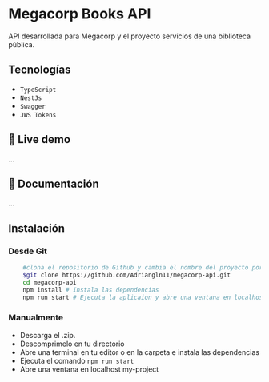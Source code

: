 # Megacorp Books API

API desarrollada para Megacorp y el proyecto servicios de una biblioteca pública.

## Tecnologías

- `TypeScript`
- `NestJs`
- `Swagger`
- `JWS Tokens`

## 🚀 Live demo

...

## 🔗 Documentación

...

## Instalación

### Desde Git

```bash
    #clona el repositorio de Github y cambia el nombre del proyecto por el tuyo
    $git clone https://github.com/Adriangln11/megacorp-api.git
    cd megacorp-api
    npm install # Instala las dependencias
    npm run start # Ejecuta la aplicaion y abre una ventana en localhost
```

### Manualmente

- Descarga el .zip.
- Descomprimelo en tu directorio
- Abre una terminal en tu editor o en la carpeta e instala las dependencias
- Ejecuta el comando `npm run start`
- Abre una ventana en localhost
  my-project
